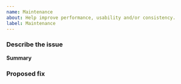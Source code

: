 ```yaml
---
name: Maintenance
about: Help improve performance, usability and/or consistency.
label: Maintenance
---
```


### Describe the issue

**Summary**

<!-- A short 1-2 sentences that succinctly describe what could be improved -->

### Proposed fix

